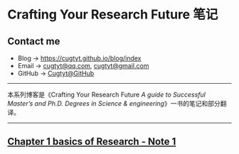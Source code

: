 # **Crafting Your Research Future 笔记**

## Contact me

* Blog -> <https://cugtyt.github.io/blog/index>
* Email -> <cugtyt@qq.com>, <cugtyt@gmail.com>
* GitHub -> [Cugtyt@GitHub](https://github.com/Cugtyt)

---

本系列博客是《Crafting Your Research Future *A guide to Successful Master’s and Ph.D. Degrees in Science & engineering*》一书的笔记和部分翻译。

---

## [**Chapter 1 basics of Research - Note 1**](https://cugtyt.github.io/blog/CYRF/chapter1-1)

